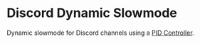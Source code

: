 # Discord Dynamic Slowmode

Dynamic slowmode for Discord channels using a [PID Controller](https://en.wikipedia.org/wiki/Proportional%E2%80%93integral%E2%80%93derivative_controller).
